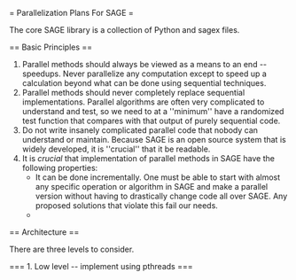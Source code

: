 = Parallelization Plans For SAGE =

The core SAGE library is a collection of Python and sagex files. 

== Basic Principles ==

  1. Parallel methods should always be viewed as a means to an end -- speedups.  Never parallelize any computation except to speed up a calculation beyond what can be done using sequential techniques. 
  2. Parallel methods should never completely replace sequential implementations.  Parallel algorithms are often very complicated to understand and test, so we need to at a ''minimum'' have a randomized test function that compares with that output of purely sequential code. 
  3. Do not write insanely complicated parallel code that nobody can understand or maintain.  Because SAGE is an open source system that is widely developed, it is ''crucial'' that it be readable.
  4. It is *crucial* that implementation of parallel methods in SAGE have the following properties:
      * It can be done incrementally.  One must be able to start with almost any specific operation or algorithm in SAGE and make a parallel version without having to drastically change code all over SAGE.  Any proposed solutions that violate this fail our needs.
      * 
 
== Architecture ==
 
There are three levels to consider.

=== 1. Low level -- implement using pthreads ===
